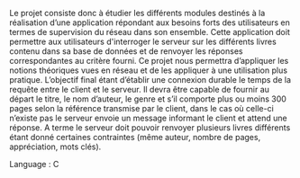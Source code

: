 Le projet consiste donc à étudier les différents modules destinés à la
réalisation d’une application répondant aux besoins forts des utilisateurs en termes de
supervision du réseau dans son ensemble. Cette application doit permettre aux utilisateurs
d'interroger le serveur sur les différents livres contenu dans sa base de données et de
renvoyer les réponses correspondantes au critère fourni. Ce projet nous permettra
d’appliquer les notions théoriques vues en réseau et de les appliquer à une utilisation plus
pratique.
L’objectif final étant d’établir une connexion durable le temps de la requête entre le client et
le serveur. Il devra être capable de fournir au départ le titre, le nom d’auteur, le genre et s’il
comporte plus ou moins 300 pages selon la référence transmise par le client, dans le cas où
celle-ci n’existe pas le serveur envoie un message informant le client et attend une réponse.
A terme le serveur doit pouvoir renvoyer plusieurs livres différents étant donné certaines
contraintes (même auteur, nombre de pages, appréciation, mots clés).


Language : C 
